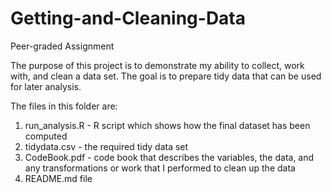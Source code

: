 # Getting-and-Cleaning-Data
Peer-graded Assignment

The purpose of this project is to demonstrate my ability to collect, work with, and clean a data set. The goal is to prepare tidy data that can be used for later analysis. 

The files in this folder are: 
1) run_analysis.R - R script which shows how the final dataset has been computed
2) tidydata.csv - the required tidy data set 
3) CodeBook.pdf - code book that describes the variables, the data, and any transformations or work that I performed to clean up the data 
4) README.md file

